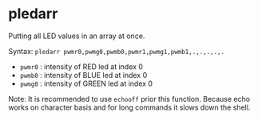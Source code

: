 # pledarr

Putting all LED values in an array at once.

Syntax: `pledarr pwmr0,pwmg0,pwmb0,pwmr1,pwmg1,pwmb1,.,.,.,.,.`

* `pwmr0` : intensity of RED led at index 0
* `pwmb0` : intensity of BLUE led at index 0
* `pwmg0` : intensity of GREEN led at index 0

Note: It is recommended to use `echooff` prior this function. Because echo works on character basis and for long commands it slows down the shell.

